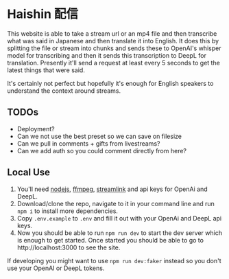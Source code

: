 # Haishin 配信

This website is able to take a stream url or an mp4 file and then transcribe what was said in Japanese and then translate it into English. It does this by splitting the file or stream into chunks and sends these to OpenAI's whisper model for transcribing and then it sends this transcription to DeepL for translation. Presently it'll send a request at least every 5 seconds to get the latest things that were said.

It's certainly not perfect but hopefully it's enough for English speakers to understand the context around streams.

## TODOs

- Deployment?
- Can we not use the best preset so we can save on filesize
- Can we pull in comments + gifts from livestreams?
- Can we add auth so you could comment directly from here?

## Local Use

1. You'll need [nodejs](https://nodejs.org/en), [ffmpeg](https://ffmpeg.org/download.html), [streamlink](https://streamlink.github.io/install.html) and api keys for OpenAi and DeepL.
2. Download/clone the repo, navigate to it in your command line and run `npm i` to install more dependencies.
3. Copy `.env.example` to `.env` and fill it out with your OpenAi and DeepL api keys.
4. Now you should be able to run `npm run dev` to start the dev server which is enough to get started. Once started you should be able to go to http://localhost:3000 to see the site.

If developing you might want to use `npm run dev:faker` instead so you don't use your OpenAI or DeepL tokens.
